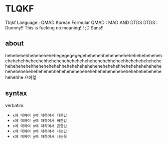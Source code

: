 # TLQKF
Tlqkf Language : QMAD Korean Formular
QMAD : MAD AND DTDS
DTDS : Dummy!! This is fucking no meaning!!! ;D Sans!!

## about

hehehehehhehehehehehegegegegegehehehehhehehehehehehehehehehehehehehehheheehehhehehehehehehehehehehehehheheehhehehehehehehehehehehehehhehehehehehhehehehehehehehehehehehhehehehehehehehehehehehehehehehehehhehehehehehehehehehehehehehehehehehehehehehehehhe
으헤헿

## syntax

verbatim.

- `x에 대하여 y에 대하여서 더한값`
- `x에 대하여 y에 대하여서 빼준값`
- `x에 대하여 y에 대하여서 곱한값`
- `x에 대하여 y에 대하여서 나눈값`
- `x에 대하여 y에 대하여서 나눈몫`
